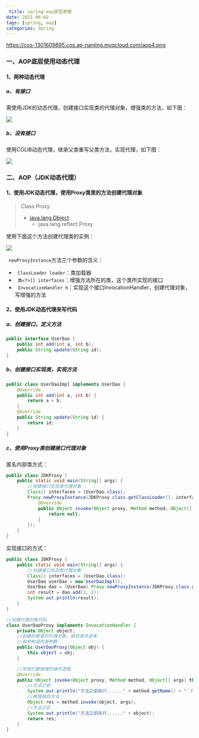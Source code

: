 ```yaml
---
 title: spring-aop底层原理
date: 2021-06-02
tags: [spring, aop]
categories: Spring
---
```


https://cos-1301609895.cos.ap-nanjing.myqcloud.com/aop4.png

### 一、AOP底层使用动态代理

#### 1、两种动态代理

##### a、有接口

需使用JDK的动态代理，创建接口实现类的代理对象，增强类的方法，如下图：

<img src="https://cos-1301609895.cos.ap-nanjing.myqcloud.com/aop1.png">

##### b、没有接口

使用CGLIB动态代理，继承父类重写父类方法，实现代理，如下图：

<img src="https://cos-1301609895.cos.ap-nanjing.myqcloud.com/aop2.png">



### 二、AOP（JDK动态代理）

#### 1、使用JDK动态代理，使用Proxy类里的方法创建代理对象

> Class Proxy
>
> - [java.lang.Object](https://www.matools.com/file/manual/jdk_api_1.8_google/java/lang/Object.html)
>   - java.lang.reflect.Proxy

使用下面这个方法创建代理类的实例：

<img src="https://cos-1301609895.cos.ap-nanjing.myqcloud.com/aop4.png">

` newProxyInstance`方法三个参数的含义：

- ` ClassLoader loader`：类加载器
- ` 类<?>[] interfaces`：增强方法所在的类，这个类所实现的接口
- ` InvocationHandler h`：实现这个接口InvocationHandler，创建代理对象，写增强的方法

#### 2、使用JDK动态代理来写代码

##### a、创建接口，定义方法

```java
public interface UserDao {
    public int add(int a, int b);
    public String update(String id);
}
```

##### b、创建接口实现类，实现方法

```java
public class UserDaoImpl implements UserDao {
    @Override
    public int add(int a, int b) {
        return a + b;
    }
    @Override
    public String update(String id) {
        return id;
    }
}
```

##### c、使用Proxy类创建接口代理对象

匿名内部类方式：

```java
public class JDKProxy {
    public static void main(String[] args) {
        //创建接口实现类代理对象
        Class[] interfaces = {UserDao.class};
        Proxy.newProxyInstance(JDKProxy.class.getClassLoader(), interfaces, new InvocationHandler() {
            @Override
            public Object invoke(Object proxy, Method method, Object[] args) throws Throwable {
                return null;
            }
        });
    }
}
```

实现接口的方式：

```java
public class JDKProxy {
    public static void main(String[] args) {
        //创建接口实现类代理对象
        Class[] interfaces = {UserDao.class};
        UserDao userDao = new UserDaoImpl();
        UserDao dao = (UserDao) Proxy.newProxyInstance(JDKProxy.class.getClassLoader(), interfaces, new UserDaoProxy(userDao));
        int result = dao.add(1, 2);
        System.out.println(result);
    }
}

//创建代理对象代码
class UserDaoProxy implements InvocationHandler {
    private Object object;
    //创建的是谁的代理对象，就将谁传进来
    //有参构造传递参数
    public UserDaoProxy(Object obj) {
        this.object = obj;
    }

    //写我们要增强的操作逻辑
    @Override
    public Object invoke(Object proxy, Method method, Object[] args) throws Throwable {
        //方法之前
        System.out.println("方法之前执行......" + method.getName() + "：传递的参数是" + Arrays.toString(args));
        //被增强的方法
        Object res = method.invoke(object, args);
        //方法之后
        System.out.println("方法之前执行......" + object);
        return res;
    }
}
```



